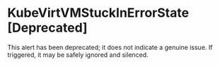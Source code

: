 # KubeVirtVMStuckInErrorState [Deprecated]

This alert has been deprecated; it does not indicate a genuine issue. If
triggered, it may be safely ignored and silenced.
